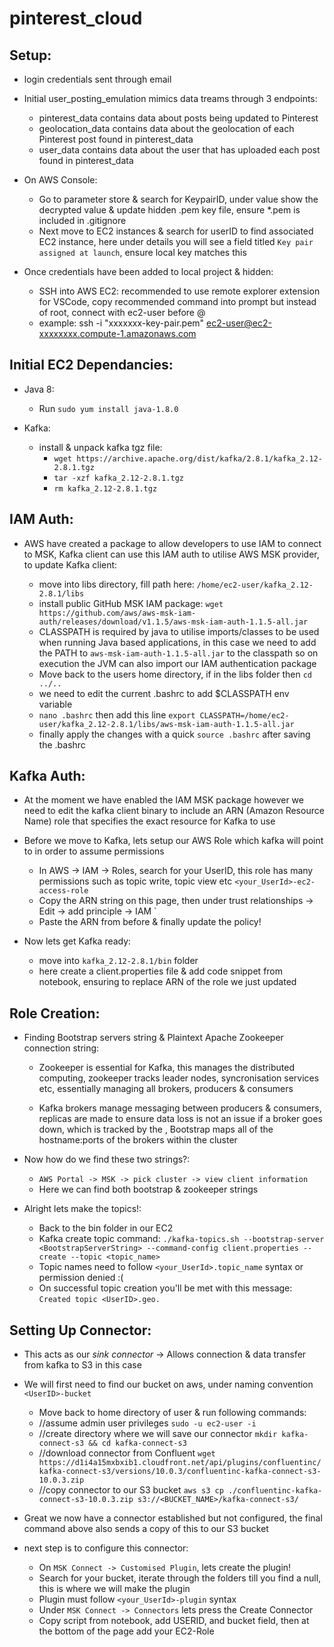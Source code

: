 # pinterest_cloud

## Setup:

- login credentials sent through email

- Initial user_posting_emulation mimics data treams through 3 endpoints: 
    - pinterest_data contains data about posts being updated to Pinterest
    - geolocation_data contains data about the geolocation of each Pinterest post found in pinterest_data
    - user_data contains data about the user that has uploaded each post found in pinterest_data

- On AWS Console:
    - Go to parameter store & search for KeypairID, under value show the decrypted value & update hidden .pem key file, ensure *.pem is included in .gitignore
    - Next move to EC2 instances & search for userID to find associated EC2 instance, here under details you will see a field titled ```Key pair assigned at launch```, ensure local key matches this

- Once credentials have been added to local project & hidden:
    - SSH into AWS EC2: recommended to use remote explorer extension for VSCode, copy recommended command into prompt but instead of root, connect with ec2-user before @
    - example: ssh -i "xxxxxxx-key-pair.pem" ec2-user@ec2-xxxxxxxx.compute-1.amazonaws.com

## Initial EC2 Dependancies:

- Java 8:
    - Run `sudo yum install java-1.8.0`

- Kafka:
    - install & unpack kafka tgz file:
        - `wget https://archive.apache.org/dist/kafka/2.8.1/kafka_2.12-2.8.1.tgz`
        - `tar -xzf kafka_2.12-2.8.1.tgz`
        - `rm kafka_2.12-2.8.1.tgz`

## IAM Auth:
- AWS have created a package to allow developers to use IAM to connect to MSK, Kafka client can use this IAM auth to utilise AWS MSK provider, to update Kafka client:
    
    - move into libs directory, fill path here: `/home/ec2-user/kafka_2.12-2.8.1/libs`
    - install public GitHub MSK IAM package: 
    `wget https://github.com/aws/aws-msk-iam-auth/releases/download/v1.1.5/aws-msk-iam-auth-1.1.5-all.jar`
    - CLASSPATH is required by java to utilise imports/classes to be used when running Java based applications, in this case we need to add the PATH to `aws-msk-iam-auth-1.1.5-all.jar` to the classpath so on execution the JVM can also import our IAM authentication package
    - Move back to the users home directory, if in the libs folder then `cd ../..`
    - we need to edit the current .bashrc to add $CLASSPATH env variable
    - `nano .bashrc` then add this line `export CLASSPATH=/home/ec2-user/kafka_2.12-2.8.1/libs/aws-msk-iam-auth-1.1.5-all.jar`
    - finally apply the changes with a quick `source .bashrc` after saving the .bashrc

## Kafka Auth:
- At the moment we have enabled the IAM MSK package however we need to edit the kafka client binary to include an ARN (Amazon Resource Name) role that specifies the exact resource for Kafka to use

- Before we move to Kafka, lets setup our AWS Role which kafka will point to in order to assume permissions
    
    - In AWS -> IAM -> Roles, search for your UserID, this role has many permissions such as topic write, topic view etc `<your_UserId>-ec2-access-role`
    - Copy the ARN string on this page, then under trust relationships -> Edit -> add principle -> IAM `
    - Paste the ARN from before & finally update the policy!

- Now lets get Kafka ready:

    - move into `kafka_2.12-2.8.1/bin` folder
    - here create a client.properties file & add code snippet from notebook, ensuring to replace ARN of the role we just updated

## Role Creation:

- Finding Bootstrap servers string & Plaintext Apache Zookeeper connection string:

    - Zookeeper is essential for Kafka, this manages the distributed computing, zookeeper tracks leader nodes, syncronisation services etc, essentially managing all brokers, producers & consumers

    - Kafka brokers manage messaging between producers & consumers, replicas are made to ensure data loss is not an issue if a broker goes down, which is tracked by the , Bootstrap maps all of the hostname:ports of the brokers within the cluster

- Now how do we find these two strings?:

    - `AWS Portal -> MSK -> pick cluster -> view client information`
    - Here we can find both bootstrap & zookeeper strings

- Alright lets make the topics!:

    - Back to the bin folder in our EC2
    - Kafka create topic command:
    `./kafka-topics.sh --bootstrap-server <BootstrapServerString> --command-config client.properties --create --topic <topic_name>`
    - Topic names need to follow `<your_UserId>.topic_name` syntax or permission denied :(
    - On successful topic creation you'll be met with this message:
    `Created topic <UserID>.geo.`

## Setting Up Connector:

- This acts as our _sink connector_ -> Allows connection & data transfer from kafka to S3 in this case
- We will first need to find our bucket on aws, under naming convention `<UserID>-bucket`

    - Move back to home directory of user & run following commands:
    - //assume admin user privileges
      `sudo -u ec2-user -i`
    - //create directory where we will save our connector 
      `mkdir kafka-connect-s3 && cd kafka-connect-s3`
    - //download connector from Confluent
      `wget https://d1i4a15mxbxib1.cloudfront.net/api/plugins/confluentinc/kafka-connect-s3/versions/10.0.3/confluentinc-kafka-connect-s3-10.0.3.zip`
    - //copy connector to our S3 bucket
      `aws s3 cp ./confluentinc-kafka-connect-s3-10.0.3.zip s3://<BUCKET_NAME>/kafka-connect-s3/`

- Great we now have a connector established but not configured, the final command above also sends a copy of this to our S3 bucket
- next step is to configure this connector:

    - On `MSK Connect -> Customised Plugin`, lets create the plugin!
    - Search for your bucket, iterate through the folders till you find a null, this is where we will make the plugin
    - Plugin must follow `<your_UserId>-plugin` syntax
    - Under `MSK Connect -> Connectors` lets press the Create Connector
    - Copy script from notebook, add USERID, and bucket field, then at the bottom of the page add your EC2-Role



